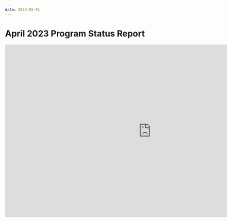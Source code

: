 ```yaml
---
date: 2023-05-01
---
```


# April 2023 Program Status Report

<iframe src="https://docs.google.com/presentation/d/e/2PACX-1vRRM2ZLamUiHe0r9SVQNIE3MqU2yJSKVySi5McMjtTYfjsDEWocxboNuMmlqt5XXG8SdotjTfGyom22/embed?start=false&loop=false&delayms=3000" frameborder="0" width="960" height="569" allowfullscreen="true" mozallowfullscreen="true" webkitallowfullscreen="true"></iframe>
